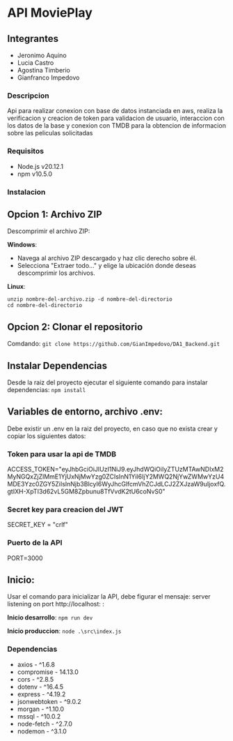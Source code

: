 # API MoviePlay

## Integrantes

- Jeronimo Aquino
- Lucia Castro
- Agostina Timberio
- Gianfranco Impedovo

### Descripcion 

Api para realizar conexion con base de datos instanciada en aws, realiza la verificacion y creacion de token para validacion de usuario,
interaccion con los datos de la base y conexion con TMDB para la obtencion de informacion sobre las peliculas solicitadas

### Requisitos

- Node.js v20.12.1
- npm v10.5.0

### Instalacion 

## Opcion 1: Archivo ZIP 

Descomprimir el archivo ZIP:

**Windows**:
- Navega al archivo ZIP descargado y haz clic derecho sobre él.
- Selecciona "Extraer todo..." y elige la ubicación donde deseas descomprimir los archivos.

**Linux**:
```
unzip nombre-del-archivo.zip -d nombre-del-directorio
cd nombre-del-directorio
```

## Opcion 2: Clonar el repositorio

Comdando: ``` git clone https://github.com/GianImpedovo/DA1_Backend.git ```

## Instalar Dependencias

Desde la raiz del proyecto ejecutar el siguiente comando para instalar dependencias:
```npm install```

## Variables de entorno, archivo .env:
Debe existir un .env en la raiz del proyecto, en caso que no exista crear y copiar los siguientes datos:

### Token para usar la api de TMDB
ACCESS_TOKEN="eyJhbGciOiJIUzI1NiJ9.eyJhdWQiOiIyZTUzMTAwNDIxM2MyNGQxZjZlMmE1YjUxNjMwYzg0ZCIsInN1YiI6IjY2MWQ2NjYwZWMwYzU4MDE3Yzc0ZGY5ZiIsInNjb3BlcyI6WyJhcGlfcmVhZCJdLCJ2ZXJzaW9uIjoxfQ.gtIXH-XpTI3d62vL5GM8Zpbunu8TfVvdK2tU6coNvS0"

### Secret key para creacion del JWT
SECRET_KEY = "crlf"

### Puerto de la API
PORT=3000

## Inicio:

Usar el comando para inicializar la API, debe figurar el mensaje: server listening on port http://localhost:<PUERTO> : 

**Inicio desarrollo**:
```npm run dev```

**Inicio produccion**:
```node .\src\index.js```

### Dependencias
- axios - ^1.6.8
- compromise - 14.13.0
- cors - ^2.8.5
- dotenv - ^16.4.5
- express - ^4.19.2
- jsonwebtoken - ^9.0.2
- morgan - ^1.10.0
- mssql - ^10.0.2
- node-fetch - ^2.7.0
- nodemon - ^3.1.0